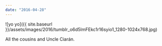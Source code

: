 ```yaml
---
date: "2016-04-28"
---
```


![yo yo]({{ site.baseurl }}/assets/images/2016/tumblr_o6d5lmFEkc1r16syio1_1280-1024x768.jpg)

All the cousins and Uncle Ciarán.
